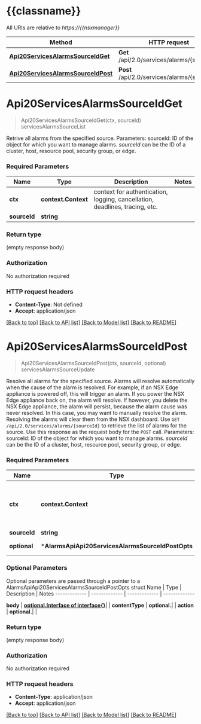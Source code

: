 # {{classname}}

All URIs are relative to *https://{{nsxmanager}}*

Method | HTTP request | Description
------------- | ------------- | -------------
[**Api20ServicesAlarmsSourceIdGet**](AlarmsApi.md#Api20ServicesAlarmsSourceIdGet) | **Get** /api/2.0/services/alarms/{sourceId} | servicesAlarmsSourceList
[**Api20ServicesAlarmsSourceIdPost**](AlarmsApi.md#Api20ServicesAlarmsSourceIdPost) | **Post** /api/2.0/services/alarms/{sourceId} | servicesAlarmsSourceUpdate

# **Api20ServicesAlarmsSourceIdGet**
> Api20ServicesAlarmsSourceIdGet(ctx, sourceId)
servicesAlarmsSourceList

Retrive all alarms from the specified source.   Parameters:  sourceId: ID of the object for which you want to manage alarms. *sourceId* can be the ID of a cluster, host, resource pool, security group, or edge.   

### Required Parameters

Name | Type | Description  | Notes
------------- | ------------- | ------------- | -------------
 **ctx** | **context.Context** | context for authentication, logging, cancellation, deadlines, tracing, etc.
  **sourceId** | **string**|  | 

### Return type

 (empty response body)

### Authorization

No authorization required

### HTTP request headers

 - **Content-Type**: Not defined
 - **Accept**: application/json

[[Back to top]](#) [[Back to API list]](../README.md#documentation-for-api-endpoints) [[Back to Model list]](../README.md#documentation-for-models) [[Back to README]](../README.md)

# **Api20ServicesAlarmsSourceIdPost**
> Api20ServicesAlarmsSourceIdPost(ctx, sourceId, optional)
servicesAlarmsSourceUpdate

Resolve all alarms for the specified source.  Alarms will resolve automatically when the cause of the alarm is resolved.  For example, if an NSX Edge appliance is powered off, this will trigger an alarm. If you power the NSX Edge appliance back on, the alarm will resolve. If however, you delete the NSX Edge appliance, the alarm will persist, because the alarm cause was never resolved. In this case, you may want to manually resolve the alarm. Resolving the alarms will clear them from the NSX dashboard.  Use `GET /api/2.0/services/alarms/{sourceId}` to retrieve the list of alarms for the source. Use this response as the request body for the `POST` call.   Parameters:  sourceId: ID of the object for which you want to manage alarms. *sourceId* can be the ID of a cluster, host, resource pool, security group, or edge.   

### Required Parameters

Name | Type | Description  | Notes
------------- | ------------- | ------------- | -------------
 **ctx** | **context.Context** | context for authentication, logging, cancellation, deadlines, tracing, etc.
  **sourceId** | **string**|  | 
 **optional** | ***AlarmsApiApi20ServicesAlarmsSourceIdPostOpts** | optional parameters | nil if no parameters

### Optional Parameters
Optional parameters are passed through a pointer to a AlarmsApiApi20ServicesAlarmsSourceIdPostOpts struct
Name | Type | Description  | Notes
------------- | ------------- | ------------- | -------------

 **body** | [**optional.Interface of interface{}**](interface{}.md)|  | 
 **contentType** | **optional.**|  | 
 **action** | **optional.**|  | 

### Return type

 (empty response body)

### Authorization

No authorization required

### HTTP request headers

 - **Content-Type**: application/json
 - **Accept**: application/json

[[Back to top]](#) [[Back to API list]](../README.md#documentation-for-api-endpoints) [[Back to Model list]](../README.md#documentation-for-models) [[Back to README]](../README.md)

